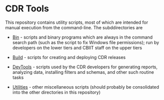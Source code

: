 # CDR Tools

This repository contains utility scripts, most of which are intended
for manual execution from the command-line. The subddirectories are

* [Bin](Bin) - scripts and binary programs which are always in the command
search path (such as the script to fix Windows file permissions); run by
developers on the lower tiers and CBIIT staff on the upper tiers

* [Build](Build) - scripts for creating and deploying CDR releases
* [DevTools](DevTools) - scripts used by the CDR developers for generating
reports, analyzing data, installing filters and schemas, and other such
routine tasks
* [Utilities](Utilities) - other miscellaneous scripts (should probably
be consolidated into the other directories in this repository)
